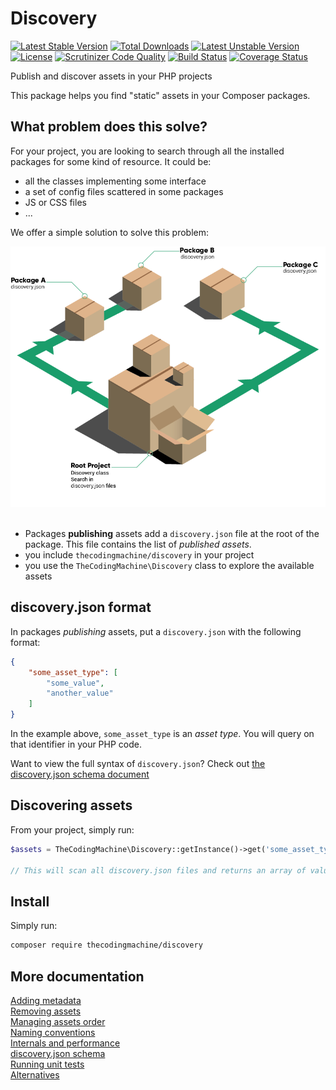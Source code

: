 Discovery
=========

[![Latest Stable Version](https://poser.pugx.org/thecodingmachine/discovery/v/stable)](https://packagist.org/packages/thecodingmachine/discovery)
[![Total Downloads](https://poser.pugx.org/thecodingmachine/discovery/downloads)](https://packagist.org/packages/thecodingmachine/discovery)
[![Latest Unstable Version](https://poser.pugx.org/thecodingmachine/discovery/v/unstable)](https://packagist.org/packages/thecodingmachine/discovery)
[![License](https://poser.pugx.org/thecodingmachine/discovery/license)](https://packagist.org/packages/thecodingmachine/discovery)
[![Scrutinizer Code Quality](https://scrutinizer-ci.com/g/thecodingmachine/discovery/badges/quality-score.png?b=1.1)](https://scrutinizer-ci.com/g/thecodingmachine/discovery/?branch=1.1)
[![Build Status](https://travis-ci.org/thecodingmachine/discovery.svg?branch=1.1)](https://travis-ci.org/thecodingmachine/discovery)
[![Coverage Status](https://coveralls.io/repos/thecodingmachine/discovery/badge.svg?branch=1.1&service=github)](https://coveralls.io/github/thecodingmachine/discovery?branch=1.1)

Publish and discover assets in your PHP projects

This package helps you find "static" assets in your Composer packages.

What problem does this solve?
-----------------------------

For your project, you are looking to search through all the installed packages for some kind of resource. It could be:

- all the classes implementing some interface
- a set of config files scattered in some packages
- JS or CSS files
- ...

We offer a simple solution to solve this problem:

<div class="text-center">
<img class="img-responsive" src="doc/img/schema.png" alt="" />
</div>

<br/>

- Packages **publishing** assets add a `discovery.json` file at the root of the package. This file contains the list of *published assets*.
- you include `thecodingmachine/discovery` in your project
- you use the `TheCodingMachine\Discovery` class to explore the available assets

discovery.json format
-----------------------

In packages *publishing* assets, put a `discovery.json` with the following format:

```json
{
    "some_asset_type": [
        "some_value",
        "another_value"
    ]
}
```

In the example above, `some_asset_type` is an *asset type*. You will query on that identifier in your PHP code.

Want to view the full syntax of `discovery.json`? Check out [the discovery.json schema document](doc/discovery_schema.md)

Discovering assets
------------------

From your project, simply run:

```php
$assets = TheCodingMachine\Discovery::getInstance()->get('some_asset_type');

// This will scan all discovery.json files and returns an array of values.
```

Install
-------

Simply run:

```sh
composer require thecodingmachine/discovery
```

More documentation
------------------

<div class="row">
    <div class="col-xs-12 col-sm-6">
        <a href="doc/metadata.html" class="btn btn-primary btn-large btn-block">Adding metadata</a>
    </div>
    <div class="col-xs-12 col-sm-6">
        <a href="doc/remove.html" class="btn btn-primary btn-large btn-block">Removing assets</a>
    </div>
</div>
<div class="row">
    <div class="col-xs-12 col-sm-6">
        <a href="doc/order.html" class="btn btn-primary btn-large btn-block">Managing assets order</a>
    </div>
    <div class="col-xs-12 col-sm-6">
        <a href="doc/conventions.html" class="btn btn-primary btn-large btn-block">Naming conventions</a>
    </div>
</div>
<div class="row">
    <div class="col-xs-12 col-sm-6">
        <a href="doc/internals.html" class="btn btn-primary btn-large btn-block">Internals and performance</a>
    </div>
    <div class="col-xs-12 col-sm-6">
        <a href="doc/discovery_schema.html" class="btn btn-primary btn-large btn-block">discovery.json schema</a>
    </div>
</div>
<div class="row">
    <div class="col-xs-12 col-sm-6">
        <a href="doc/unit_tests.html" class="btn btn-info btn-large btn-block">Running unit tests</a>
    </div>
    <div class="col-xs-12 col-sm-6">
        <a href="doc/alternatives.html" class="btn btn-info btn-large btn-block">Alternatives</a>
    </div>
</div>
